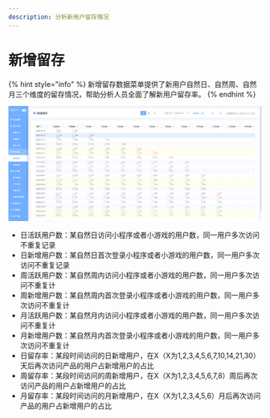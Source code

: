 ```yaml
---
description: 分析新用户留存情况
---
```


# 新增留存

{% hint style="info" %}
新增留存数据菜单提供了新用户自然日、自然周、自然月三个维度的留存情况，帮助分析人员全面了解新用户留存率。
{% endhint %}

![](../../.gitbook/assets/image%20%2892%29.png)

* 日活跃用户数：某自然日访问小程序或者小游戏的用户数，同一用户多次访问不重复记录
* 日新增用户数：某自然日首次登录小程序或者小游戏的用户数，同一用户多次访问不重复记录
* 周活跃用户数：某自然周内访问小程序或者小游戏的用户数，同一用户多次访问不重复计
* 周新增用户数：某自然周内首次登录小程序或者小游戏的用户数，同一用户多次访问不重复计
* 月活跃用户数：某自然月内访问小程序或者小游戏的用户数，同一用户多次访问不重复计
* 月新增用户数：某自然月内首次登录小程序或者小游戏的用户数，同一用户多次访问不重复计
* 日留存率：某段时间访问的日新增用户，在X（X为1,2,3,4,5,6,7,10,14,21,30）天后再次访问产品的用户占新增用户的占比
* 周留存率：某段时间访问的周新增用户，在X（X为1,2,3,4,5,6,7,8）周后再次访问产品的用户占新增用户的占比
* 月留存率：某段时间访问的月新增用户，在X（X为1,2,3,4,5,6）月后再次访问产品的用户占新增用户的占比

